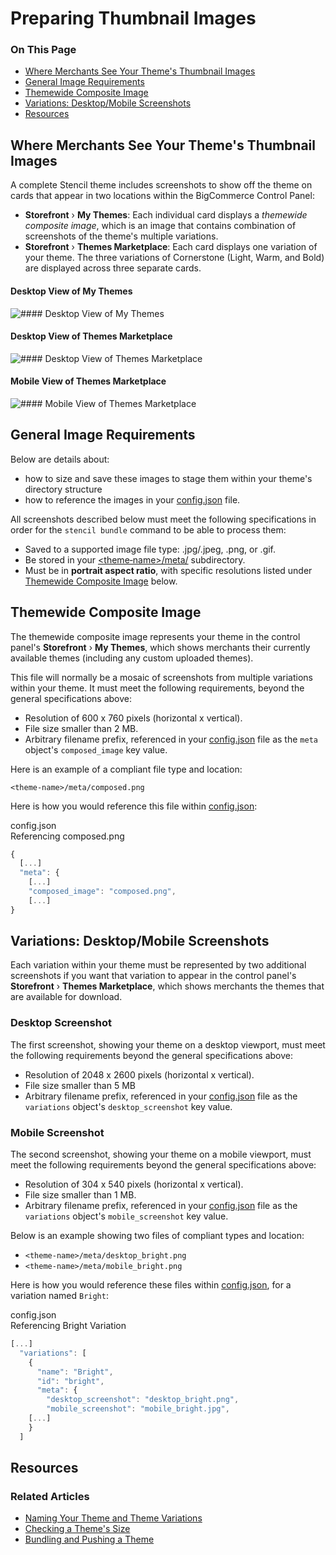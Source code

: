 # Preparing Thumbnail Images

<div class="otp" id="no-index">

### On This Page
- [Where Merchants See Your Theme's Thumbnail Images](#where-merchants-see-your-themes-thumbnail-images)
- [General Image Requirements](#general-image-requirements)
- [Themewide Composite Image](#themewide-composite-image)
- [Variations: Desktop/Mobile Screenshots](#variations-desktopmobile-screenshots)
- [Resources](#resources)

</div> 

<a href='#preparing_where-and-how-merchants' aria-hidden='true' class='block-anchor'  id='preparing_where-and-how-merchants'><i aria-hidden='true' class='linkify icon'></i></a>

## Where Merchants See Your Theme's Thumbnail Images

A complete Stencil theme includes screenshots to show off the theme on cards that appear in two locations within the BigCommerce Control Panel:

* **Storefront** › **My Themes**: Each individual card displays a _themewide composite image_, which is an image that contains combination of screenshots of the theme's multiple variations. 
* **Storefront** › **Themes Marketplace**: Each card displays one variation of your theme. The three variations of Cornerstone (Light, Warm, and Bold) are displayed across three separate cards.

<!--
    title: #### Desktop View of My Themes

    data: //s3.amazonaws.com/user-content.stoplight.io/6116/1563226648470
-->

#### Desktop View of My Themes
![#### Desktop View of My Themes
](//s3.amazonaws.com/user-content.stoplight.io/6116/1563226648470 "#### Desktop View of My Themes
")

<!--
    title: #### Desktop View of Themes Marketplace

    data: //s3.amazonaws.com/user-content.stoplight.io/6116/1563227303129
-->

#### Desktop View of Themes Marketplace
![#### Desktop View of Themes Marketplace
](//s3.amazonaws.com/user-content.stoplight.io/6116/1563227303129 "#### Desktop View of Themes Marketplace
")

<!--
    title: #### Mobile View of Themes Marketplace

    data: //s3.amazonaws.com/user-content.stoplight.io/6116/1563227341485
-->

#### Mobile View of Themes Marketplace
![#### Mobile View of Themes Marketplace
](//s3.amazonaws.com/user-content.stoplight.io/6116/1563227341485 "#### Mobile View of Themes Marketplace
")



<a href='#preparing_general-image' aria-hidden='true' class='block-anchor'  id='preparing_general-image'><i aria-hidden='true' class='linkify icon'></i></a>

## General Image Requirements

Below are details about:
* how to size and save these images to stage them within your theme's directory structure
* how to reference the images in your [config.json](https://github.com/bigcommerce/cornerstone/blob/master/config.json) file.

All screenshots described below must meet the following specifications in order for the `stencil bundle` command to be able to process them:

* Saved to a supported image file type: .jpg/.jpeg, .png, or .gif.
* Be stored in your [<theme‑name>/meta/](https://github.com/bigcommerce/cornerstone/tree/master/meta) subdirectory.
* Must be in **portrait aspect ratio**, with specific resolutions listed under [Themewide Composite Image](#preparing_themewide-composite) below.

 

<a href='#preparing_themewide-composite' aria-hidden='true' class='block-anchor'  id='preparing_themewide-composite'><i aria-hidden='true' class='linkify icon'></i></a>

## Themewide Composite Image

The themewide composite image represents your theme in the control panel's **Storefront** › **My Themes**, which shows merchants their currently available themes (including any custom uploaded themes). 

This file will normally be a mosaic of screenshots from multiple variations within your theme. It must meet the following requirements, beyond the general specifications above:

* Resolution of 600 x 760 pixels (horizontal x vertical).
* File size smaller than 2 MB.
* Arbitrary filename prefix, referenced in your [config.json](https://github.com/bigcommerce/cornerstone/blob/master/config.json) file as the `meta` object's `composed_image` key value.

Here is an example of a compliant file type and location:

`<theme‑name>/meta/composed.png`

Here is how you would reference this file within [config.json](https://github.com/bigcommerce/cornerstone/blob/master/config.json):


<div class="HubBlock-header">
    <div class="HubBlock-header-title flex items-center">
        <div class="HubBlock-header-name">config.json</div>
    </div><div class="HubBlock-header-subtitle">Referencing composed.png</div>
</div>

<!--
title: "config.json"
subtitle: "Referencing composed.png"
lineNumbers: true
-->

```js
{
  [...]
  "meta": {
    [...]
    "composed_image": "composed.png",	
    [...]
}
```



<a href='#preparing_variations' aria-hidden='true' class='block-anchor'  id='preparing_variations'><i aria-hidden='true' class='linkify icon'></i></a>

## Variations: Desktop/Mobile Screenshots

Each variation within your theme must be represented by two additional screenshots if you want that variation to appear in the control panel's  **Storefront** › **Themes Marketplace**, which shows merchants the themes that are available for download.

### Desktop Screenshot

The first screenshot, showing your theme on a desktop viewport, must meet the following requirements beyond the general specifications above: 
* Resolution of 2048 x 2600 pixels (horizontal x vertical).
* File size smaller than 5 MB
* Arbitrary filename prefix, referenced in your [config.json](https://github.com/bigcommerce/cornerstone/blob/master/config.json) file as the `variations` object's `desktop_screenshot` key value.
	
### Mobile Screenshot

The second screenshot, showing your theme on a mobile viewport, must meet the following requirements beyond the general specifications above: 
* Resolution of 304 x 540 pixels (horizontal x vertical).
* File size smaller than 1 MB.
* Arbitrary filename prefix, referenced in your [config.json](https://github.com/bigcommerce/cornerstone/blob/master/config.json) file as the `variations` object's `mobile_screenshot` key value.

Below is an example showing two files of compliant types and location:

* `<theme‑name>/meta/desktop_bright.png`
* `<theme‑name>/meta/mobile_bright.png`	

Here is how you would reference these files within [config.json](https://github.com/bigcommerce/cornerstone/blob/master/config.json), for a variation named `Bright`:


 

<div class="HubBlock-header">
    <div class="HubBlock-header-title flex items-center">
        <div class="HubBlock-header-name">config.json</div>
    </div><div class="HubBlock-header-subtitle">Referencing Bright Variation</div>
</div>

<!--
title: "config.json"
subtitle: "Referencing Bright Variation"
lineNumbers: true
-->

```js
[...]
  "variations": [
    {
      "name": "Bright",
      "id": "bright",
      "meta": {
        "desktop_screenshot": "desktop_bright.png",
        "mobile_screenshot": "mobile_bright.jpg",
    [...]
    }
  ]

```



## Resources

### Related Articles
* [Naming Your Theme and Theme Variations](https://developer.bigcommerce.com/stencil-docs/deploying-a-theme/naming-your-theme)
* [Checking a Theme's Size](https://developer.bigcommerce.com/stencil-docs/deploying-a-theme/checking-a-themes-size)
* [Bundling and Pushing a Theme](https://developer.bigcommerce.com/stencil-docs/deploying-a-theme/bundling-and-pushing)